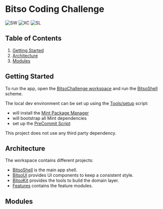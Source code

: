 # Bitso Coding Challenge

<!-- Badges -->

![SW][swift_badge] ![XC][xcode_badge] ![SL][swiftlint_badge]

<!-- Contents -->

## Table of Contents

1. [Getting Started](#getting-started)
2. [Architecture](#architecture)
3. [Modules](#modules)

## Getting Started

To run the app, open the [BitsoChallenge workspace](./BitsoChallenge.xcworkspace) and run the [BitsoShell](./BitsoShell) scheme.

The local dev environment can be set up using the [Tools/setup](./Tools/setup) script:

- will install the [Mint Package Manager](https://github.com/yonaskolb/Mint)
- will bootstrap all Mint dependencies
- set up the [PreCommit Script](./Tools/pre-commit)

This project does not use any third party dependency.

## Architecture

The workspace contains different projects:

- [BitsoShell](./BitsoShell) is the main app shell.
- [BitsoUI](./BitsoUI) provides UI components to keep a consistent style.
- [BitsoKit](./BitsoKit) provides the tools to build the domain layer.
- [Features](./Features) contains the feature modules.

## Modules

<!-- Badge Links -->

[swift_badge]: https://img.shields.io/badge/Swift-5%2e7%2e2-red?logo=swift
[xcode_badge]: https://img.shields.io/badge/Xcode-14%2e2-blue?logo=xcode
[swiftlint_badge]: https://img.shields.io/badge/SwiftLint-0%2E42%2E0-green?logo=xcode
